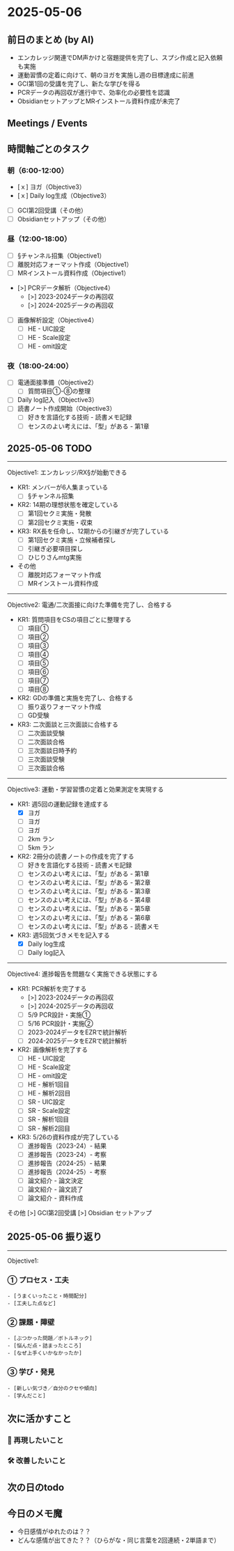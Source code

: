 # 2025-05-06

## 前日のまとめ (by AI)
- エンカレッジ関連でDM声かけと宿題提供を完了し、スプシ作成と記入依頼も実施
- 運動習慣の定着に向けて、朝のヨガを実施し週の目標達成に前進
- GCI第1回の受講を完了し、新たな学びを得る
- PCRデータの再回収が進行中で、効率化の必要性を認識
- ObsidianセットアップとMRインストール資料作成が未完了

## Meetings / Events


## 時間軸ごとのタスク

### 朝（6:00-12:00）
- [ｘ] ヨガ（Objective3）
- [ｘ] Daily log生成（Objective3）

- [ ] GCI第2回受講（その他）
- [ ] Obsidianセットアップ（その他）

### 昼（12:00-18:00）
- [ ] §チャンネル招集（Objective1）
- [ ] 離脱対応フォーマット作成（Objective1）
- [ ] MRインストール資料作成（Objective1）
- [>] PCRデータ解析（Objective4）
  - [>] 2023-2024データの再回収
  - [>] 2024-2025データの再回収
- [ ] 画像解析設定（Objective4）
  - [ ] HE - UIC設定
  - [ ] HE - Scale設定
  - [ ] HE - omit設定

### 夜（18:00-24:00）
- [ ] 電通面接準備（Objective2）
  - [ ] 質問項目①-⑧の整理
- [ ] Daily log記入（Objective3）
- [ ] 読書ノート作成開始（Objective3）
  - [ ] 好きを言語化する技術 - 読書メモ記録
  - [ ] センスのよい考えには、「型」がある - 第1章

## 2025-05-06 TODO

---
Objective1: エンカレッジ/RX§が始動できる
- KR1: メンバーが6人集まっている
    - [ ] §チャンネル招集
- KR2: 14期の理想状態を確定している
    - [ ] 第1回セクミ実施・発散
    - [ ] 第2回セクミ実施・収束
- KR3: RX長を任命し、12期からの引継ぎが完了している
    - [ ] 第1回セクミ実施・立候補者探し
    - [ ] 引継ぎ必要項目探し
    - [ ] ひじりさんmtg実施
- その他
    - [ ] 離脱対応フォーマット作成
    - [ ] MRインストール資料作成

---
Objective2: 電通/二次面接に向けた準備を完了し、合格する
- KR1: 質問項目をCSの項目ごとに整理する
    - [ ] 項目①
    - [ ] 項目②
    - [ ] 項目③
    - [ ] 項目④
    - [ ] 項目⑤
    - [ ] 項目⑥
    - [ ] 項目⑦
    - [ ] 項目⑧
- KR2: GDの準備と実施を完了し、合格する
    - [ ] 振り返りフォーマット作成
    - [ ] GD受験
- KR3: 二次面談と三次面談に合格する
    - [ ] 二次面談受験
    - [ ] 二次面談合格
    - [ ] 三次面談日時予約
    - [ ] 三次面談受験
    - [ ] 三次面談合格

---
Objective3: 運動・学習習慣の定着と効果測定を実現する
- KR1: 週5回の運動記録を達成する
    - [x] ヨガ
    - [ ] ヨガ
    - [ ] ヨガ
    - [ ] 2km ラン
    - [ ] 5km ラン
- KR2: 2冊分の読書ノートの作成を完了する
    - [ ] 好きを言語化する技術 - 読書メモ記録
    - [ ] センスのよい考えには、「型」がある - 第1章
    - [ ] センスのよい考えには、「型」がある - 第2章
    - [ ] センスのよい考えには、「型」がある - 第3章
    - [ ] センスのよい考えには、「型」がある - 第4章
    - [ ] センスのよい考えには、「型」がある - 第5章
    - [ ] センスのよい考えには、「型」がある - 第6章
    - [ ] センスのよい考えには、「型」がある - 読書メモ
- KR3: 週5回気づきメモを記入する
    - [x] Daily log生成
    - [ ] Daily log記入

---
Objective4: 進捗報告を問題なく実施できる状態にする
- KR1: PCR解析を完了する
    - [>] 2023-2024データの再回収
    - [>] 2024-2025データの再回収
    - [ ] 5/9 PCR設計・実施①
    - [ ] 5/16 PCR設計・実施②
    - [ ] 2023-2024データをEZRで統計解析
    - [ ] 2024-2025データをEZRで統計解析
- KR2: 画像解析を完了する
    - [ ] HE - UIC設定
    - [ ] HE - Scale設定
    - [ ] HE - omit設定
    - [ ] HE - 解析1回目
    - [ ] HE - 解析2回目
    - [ ] SR - UIC設定
    - [ ] SR - Scale設定
    - [ ] SR - 解析1回目
    - [ ] SR - 解析2回目
- KR3: 5/26の資料作成が完了している
    - [ ] 進捗報告（2023-24）- 結果
    - [ ] 進捗報告（2023-24）- 考察
    - [ ] 進捗報告（2024-25）- 結果
    - [ ] 進捗報告（2024-25）- 考察
    - [ ] 論文紹介 - 論文決定
    - [ ] 論文紹介 - 論文読了
    - [ ] 論文紹介 - 資料作成

その他
[>] GCI第2回受講
[>] Obsidian セットアップ

## 2025-05-06 振り返り

---
Objective1:
### ① プロセス・工夫
    - [うまくいったこと・時間配分]
    - [工夫した点など]

### ② 課題・障壁
    - [ぶつかった問題／ボトルネック]
    - [悩んだ点・詰まったところ]
    - [なぜ上手くいかなかったか]

### ③ 学び・発見
    - [新しい気づき／自分のクセや傾向]
    - [学んだこと]

## 次に活かすこと

### 🔁 再現したいこと

### 🛠 改善したいこと

## 次の日のtodo

## 今日のメモ魔
- 今日感情がゆれたのは？？
- どんな感情が出てきた？？（ひらがな・同じ言葉を2回連続・2単語まで） 